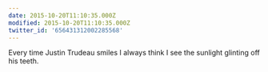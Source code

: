 ```yaml
---
date: 2015-10-20T11:10:35.000Z
modified: 2015-10-20T11:10:35.000Z
twitter_id: '656431312002285568'
---
```


  Every time Justin Trudeau smiles I always think I see the sunlight glinting off his teeth.
